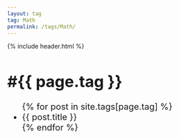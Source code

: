 ```yaml
---
layout: tag
tag: Math
permalink: /tags/Math/
---
```

{% include header.html %}
<style>
  h1 {
    font-size: 36px; /* 大標題字體 */
  }
  ul {
    font-size: 20px; /* 清單字體 */
  }
  ul li a {
    font-size: 20px; /* 連結字體 */
    text-decoration: none;
  }
  ul li a:hover {
    text-decoration: underline;
  }
</style>
<h1>#{{ page.tag }}</h1>

<ul>
  {% for post in site.tags[page.tag] %}
    <li><a href="{{ post.url }}">{{ post.title }}</a></li>
  {% endfor %}
</ul>